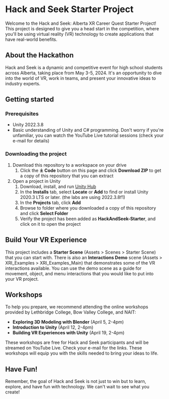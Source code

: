 # Hack and Seek Starter Project

Welcome to the Hack and Seek: Alberta XR Career Quest Starter Project! This project is designed to give you a head start in the competition, where you'll be using virtual reality (VR) technology to create applications that have real-world benefits.

## About the Hackathon

Hack and Seek is a dynamic and competitive event for high school students across Alberta, taking place from May 3-5, 2024. It's an opportunity to dive into the world of VR, work in teams, and present your innovative ideas to industry experts.

## Getting started

### Prerequisites

* Unity 2022.3.8
* Basic understanding of Unity and C# programming. Don't worry if you're unfamiliar, you can watch the YouTube Live tutorial sessions (check your e-mail for details)

### Downloading the project

1. Download this repository to a workspace on your drive
    1. Click the **⤓ Code** button on this page and click **Download ZIP** to get a copy of this repository that you can extract
1. Open a project in Unity
    1. Download, install, and run [Unity Hub](https://unity3d.com/get-unity/download)
    1. In the **Installs** tab, select **Locate** or **Add** to find or install Unity 2020.3 LTS or later. (the labs are using 2022.3.8f1)
    1. In the **Projects** tab, click **Add**
    1. Browse to folder where you downloaded a copy of this repository and click **Select Folder**
    1. Verify the project has been added as **HackAndSeek-Starter**, and click on it to open the project
## Build Your VR Experience

This project includes a **Starter Scene** (Assets > Scenes > Starter Scene) that you can start with. There is also an **Interactions Demo** scene (Assets > XRI_Examples > XRI_Examples_Main) that demonstrates some of the VR interactions available. You can use the demo scene as a guide for movement, object, and menu interactions that you would like to put into your VR project.

## Workshops

To help you prepare, we recommend attending the online workshops provided by Lethbridge College, Bow Valley College, and NAIT:

* **Exploring 3D Modeling with Blender** (April 5, 2-4pm)
* **Introduction to Unity** (April 12, 2-4pm)
* **Building VR Experiences with Unity** (April 19, 2-4pm)

These workshops are free for Hack and Seek participants and will be streamed on YouTube Live. Check your e-mail for the links. These workshops will equip you with the skills needed to bring your ideas to life.

## Have Fun!
Remember, the goal of Hack and Seek is not just to win but to learn, explore, and have fun with technology. We can't wait to see what you create!

